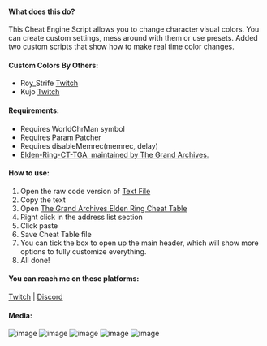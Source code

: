 #### What does this do?
This Cheat Engine Script allows you to change character visual colors. 
You can create custom settings, mess around with them or use presets.
Added two custom scripts that show how to make real time color changes.

#### Custom Colors By Others:
- Roy_Strife [Twitch](https://www.twitch.tv/roy_strife)
- Kujo [Twitch](https://www.twitch.tv/banished_kujo)

#### Requirements:
- Requires WorldChrMan symbol
- Requires Param Patcher
- Requires disableMemrec(memrec, delay)
- [Elden-Ring-CT-TGA, maintained by The Grand Archives.](https://github.com/The-Grand-Archives/Elden-Ring-CT-TGA/releases/tag/v1.10.1)

#### How to use:
1. Open the raw code version of [Text File](https://raw.githubusercontent.com/lndura/phantomColorLua_ER/main/text%20file)
2. Copy the text
3. Open [The Grand Archives Elden Ring Cheat Table](https://github.com/The-Grand-Archives/Elden-Ring-CT-TGA/releases/tag/v1.10.1)
4. Right click in the address list section
5. Click paste
6. Save Cheat Table file
7. You can tick the box to open up the main header, which will show more options to fully customize everything.
8. All done! 

#### You can reach me on these platforms:
[Twitch](https://www.twitch.tv/indurabeast) | [Discord](https://discordapp.com/users/329992368084484097)


#### Media:
![image](https://github.com/user-attachments/assets/d2c6c594-84ee-4ade-9977-d9bf68a06f13)
![image](https://github.com/user-attachments/assets/6f0f4be6-3b51-448a-a9fc-a563d26f0296)
![image](https://github.com/user-attachments/assets/f3ece8ef-25c5-4498-ae1f-468ba1d2615e)
![image](https://github.com/user-attachments/assets/01ca9e75-289b-4cf2-88d4-83742658bf2c)
![image](https://github.com/user-attachments/assets/c82a904e-ad4d-4e39-ba6b-6e70aa1fde89)
